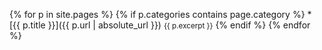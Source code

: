 ---
---

{% for p in site.pages %}
   {% if p.categories contains page.category %}
     * [{{ p.title }}]({{ p.url | absolute_url }})
        <small>{{ p.excerpt }}</small>
   {% endif %}
{% endfor %}
